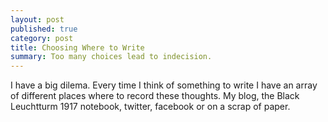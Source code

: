 ```yaml
---
layout: post
published: true
category: post
title: Choosing Where to Write
summary: Too many choices lead to indecision.
---
```


I have a big dilema. Every time I think of something to write I have an array of different places where to record these thoughts. My blog, the Black Leuchtturm 1917 notebook, twitter, facebook or on a scrap of paper.